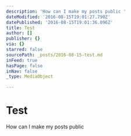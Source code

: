 ```yaml
---
description: 'How can I make my posts public '
dateModified: '2016-08-15T19:01:27.790Z'
datePublished: '2016-08-15T19:01:36.096Z'
title: Test
author: []
publisher: {}
via: {}
starred: false
sourcePath: _posts/2016-08-15-test.md
inFeed: true
hasPage: false
inNav: false
_type: MediaObject

---
```

# Test

How can I make my posts public